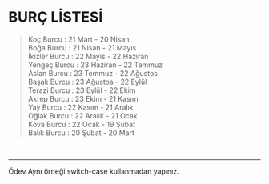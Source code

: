 # BURÇ LİSTESİ

>Koç Burcu : 21 Mart - 20 Nisan <br>
>Boğa Burcu : 21 Nisan - 21 Mayıs <br>
>İkizler Burcu : 22 Mayıs - 22 Haziran <br>
>Yengeç Burcu : 23 Haziran - 22 Temmuz <br>
>Aslan Burcu : 23 Temmuz - 22 Ağustos <br>
>Başak Burcu : 23 Ağustos - 22 Eylül <br>
>Terazi Burcu : 23 Eylül - 22 Ekim <br>
>Akrep Burcu : 23 Ekim - 21 Kasım <br>
>Yay Burcu : 22 Kasım - 21 Aralık <br>
>Oğlak Burcu : 22 Aralık - 21 Ocak  <br>
>Kova Burcu : 22 Ocak - 19 Şubat <br>
>Balık Burcu : 20 Şubat - 20 Mart <br>

<br>
<hr>
Ödev
Aynı örneği switch-case kullanmadan yapınız.